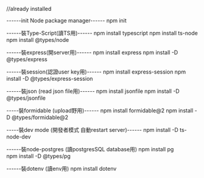 //already installed

------init Node package manager------
npm init

------裝Type-Script(讀TS用)------
npm install typescript
npm install ts-node
npm install @types/node

------裝express(開server用)------
npm install express
npm install -D @types/express

------裝session(認證user key用)------
npm install express-session
npm install -D @types/express-session

------裝json (read json file用)------
npm install jsonfile
npm install -D @types/jsonfile

-----裝formidable (upload野用)------
npm install formidable@2
npm install -D @types/formidable@2

-----裝dev mode (開發者模式 自動restart server)------
npm install -D ts-node-dev

------裝node-postgres (讀postgresSQL database用)
npm install pg  
npm install -D @types/pg

------裝dotenv (讀env用)
npm install dotenv